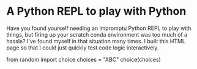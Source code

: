 
# A Python REPL to play with Python


Have you found yourself needing an impromptu Python REPL to play with things,
but firing up your scratch conda environment was too much of a hassle?
I've found myself in that situation many times.
I built this HTML page so that I could just quickly test code logic interactively.


<script defer src="https://pyscript.net/unstable/pyscript.js"></script>

<div>
<py-repl output="repl">
from random import choice
choices = "ABC"
choice(choices)
</py-repl>
</div>

<div><pre id="repl"></pre></div>
